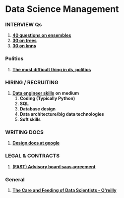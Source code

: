 # Data Science Management

### **INTERVIEW Qs**

1. [**40 questions on ensembles**](https://www.analyticsvidhya.com/blog/2017/02/40-questions-to-ask-a-data-scientist-on-ensemble-modeling-techniques-skilltest-solution/?utm_source=facebook.com&utm_medium=social)
2. [**30 on trees**](https://www.analyticsvidhya.com/blog/2017/09/30-questions-test-tree-based-models/?utm_source=facebook.com&utm_medium=social)
3. [**30 on knns**](https://www.analyticsvidhya.com/blog/2017/09/30-questions-test-k-nearest-neighbors-algorithm/?utm_source=facebook.com&utm_medium=social&fbclid=IwAR0JgeXKfyLGndL2_eMX7R6HLVY9la97V6QMIYb_4LnG56N-x1Oe5DsdhqE)

### **Politics**

1. [**The most difficult thing in ds, politics**](https://towardsdatascience.com/the-most-difficult-thing-in-data-science-politics-ca6dd781da56)

### **HIRING / RECRUITING**

1. [**Data engineer skills**](https://medium.com/@m_mcclarty/data-engineering-interview-guide-7a14d10887dd) **on medium**
   1. **Coding \(Typically Python\)**
   2. **SQL**
   3. **Database design**
   4. **Data architecture/big data technologies**
   5. **Soft skills**

### **WRITING DOCS**

1. [**Design docs at google**](https://www.industrialempathy.com/posts/design-docs-at-google/)

### **LEGAL & CONTRACTS**

1. [**\(FAST\) Advisory board saas agreement**](https://fi.co/fast)

### General
1. [**The Care and Feeding of Data Scientists - O'reilly**](https://oreilly-ds-report.s3.amazonaws.com/Care_and_Feeding_of_Data_Scientists.pdf)

